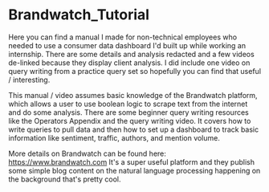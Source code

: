 # Brandwatch_Tutorial

Here you can find a manual I made for non-technical employees who needed to use a consumer data dashboard I'd built up while working an internship. There are some details and analysis redacted and a few videos de-linked because they display client analysis. I did include one video on query writing from a practice query set so hopefully you can find that useful / interesting.

This manual / video assumes basic knowledge of the Brandwatch platform, which allows a user to use boolean logic to scrape text from the internet and do some analysis. There are some beginner query writing resources like the Operators Appendix and the query writing video. It covers how to write queries to pull data and then how to set up a dashboard to track basic information like sentiment, traffic, authors, and mention volume.

More details on Brandwatch can be found here: https://www.brandwatch.com
It's a super useful platform and they publish some simple blog content on the natural language processing happening on the background that's pretty cool.

